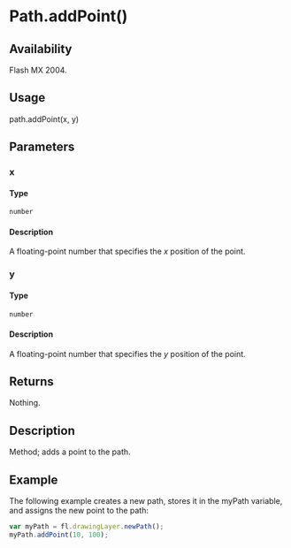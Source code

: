 # Path.addPoint()

## Availability

Flash MX 2004.

## Usage

path.addPoint(x, y)

## Parameters

### **x**

#### Type

```typescript
number
```

#### Description

A floating-point number that specifies the *x* position of the point.

### **y**

#### Type

```typescript
number
```

#### Description

A floating-point number that specifies the *y* position of the point.

## Returns

Nothing.

## Description

Method; adds a point to the path.

## Example

The following example creates a new path, stores it in the myPath variable, and assigns the new point to the path:

```javascript
var myPath = fl.drawingLayer.newPath();
myPath.addPoint(10, 100);
```
